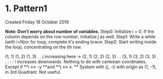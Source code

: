 # 1. Pattern1
Created Friday 18 October 2019

**Note: Don't worry about number of variables.**
Step0: Initialize i = 0. If the column depends on the row number, initialize j as well.
Step1: Write a while (with i<N)or for loop, complete it's ending brace.
Step2: Start writing inside the loop, concentrating on the ith row. 

(1, 1)	(1, 2)	(1, 3) . .  j increasing here ->
(2, 1) 	(2, 2)	(2, 3) . .
(3, 1) 	(3, 2)	(3, 3) . . 
:		:		:
i increases downwards.
Nothing to do with cartesian coordinates.
Except if **i ↔ -y **and **j ↔ x. ** 
System with (j, -i) with origin as (1, -1), in 3rd Quadrant. Not useful.


